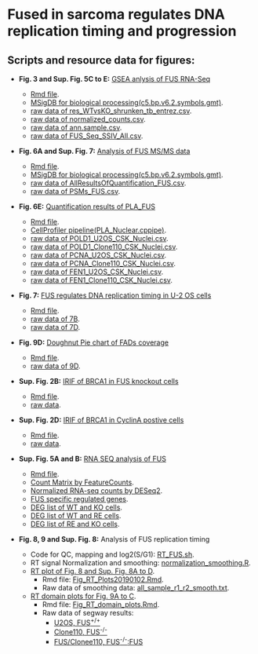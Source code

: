 # Fused in sarcoma regulates DNA replication timing and progression
## Scripts and resource data for figures:
* __Fig. 3 and Sup. Fig. 5C to E:__ [GSEA anlysis of FUS RNA-Seq](/Fig_GSEA_FUS.md)
  * [Rmd file](code/Fig_GSEA_FUS.Rmd).
  * [MSigDB for biological processing(c5.bp.v6.2.symbols.gmt)](data/).
  * [raw data of res_WTvsKO_shrunken_tb_entrez.csv](data/res_WTvsKO_shrunken_tb_entrez.csv).
  * [raw data of normalized_counts.csv](data/normalized_counts.csv).
  * [raw data of ann.sample.csv](data/ann.sample.csv).
  * [raw data of FUS_Seq_SSIV_All.csv](data/FUS_Seq_SSIV_All.csv).
* __Fig. 6A and Sup. Fig. 7:__ [Analysis of FUS MS/MS data](/fig_FUS_MS.md)
  * [Rmd file](code/fig_FUS_MS.Rmd).
  * [MSigDB for biological processing(c5.bp.v6.2.symbols.gmt)](data/).
  * [raw data of AllResultsOfQuantification_FUS.csv](data/AllResultsOfQuantification_FUS.csv).
  * [raw data of PSMs_FUS.csv](data/PSMs_FUS.csv).
* __Fig. 6E:__ [Quantification results of PLA_FUS](/Fig_PLA_FUS.md)
  * [Rmd file](code/Fig_PLA_FUS.Rmd).
  * [CellProfiler pipeline(PLA_Nuclear.cppipe)](code/).
  * [raw data of POLD1_U2OS_CSK_Nuclei.csv](data/POLD1_U2OS_CSK_Nuclei.csv).
  * [raw data of POLD1_Clone110_CSK_Nuclei.csv](data/POLD1_Clone110_CSK_Nuclei.csv).
  * [raw data of PCNA_U2OS_CSK_Nuclei.csv](data/PCNA_U2OS_CSK_Nuclei.csv).
  * [raw data of PCNA_Clone110_CSK_Nuclei.csv](data/PCNA_Clone110_CSK_Nuclei.csv).
  * [raw data of FEN1_U2OS_CSK_Nuclei.csv](data/FEN1_U2OS_CSK_Nuclei.csv).
  * [raw data of FEN1_Clone110_CSK_Nuclei.csv](data/FEN1_Clone110_CSK_Nuclei.csv).
* __Fig. 7:__ [FUS regulates DNA replication timing in U-2 OS cells](/barplot_RT_FUS-KO.md)
  * [Rmd file](code/barplot_RT_FUS-KO.Rmd).
  * [raw data of 7B](data/RT_EdU_FUS-KO.csv).
  * [raw data of 7D](data/RT_BrdU_DoubleThymidine_FUS.csv).
* __Fig. 9D:__ [Doughnut Pie chart of FADs coverage](/PieChart_FADs_Coverage.md)
  * [Rmd file](code/PieChart_FADs_Coverage.Rmd).
  * [raw data of 9D](data/FADs_coverage.csv).
* __Sup. Fig. 2B:__ [IRIF of BRCA1 in FUS knockout cells](/fig_IRIF_BRCA1_FUS-KO.md)
  * [Rmd file](code/fig_IRIF_BRCA1_FUS-KO.Rmd).
  * [raw data](data/IRIF_BRCA1_mock_15min.csv).
* __Sup. Fig. 2D:__ [IRIF of BRCA1 in CyclinA postive cells](/fig_IRIF_BRCA1_CyclinA.md)
  * [Rmd file](code/fig_IRIF_BRCA1_CyclinA.Rmd).
  * [raw data](data/IRIF_BRCA1_CyclinA.csv).
* __Sup. Fig. 5A and B:__ [RNA SEQ analysis of FUS](/Fig_FUS_RnaSeqDESeq2.md)
  * [Rmd file](code/Fig_FUS_RnaSeqDESeq2.Rmd).
  * [Count Matrix by FeatureCounts](data/fus_featurecounts.txt.Rmatrix.txt).
  * [Normalized RNA-seq counts by DESeq2](data/normalized_counts.csv).
  * [FUS specific regulated genes](data/FusSpeRegulatedGenes.csv).
  * [DEG list of WT and KO cells](data/sigWTvsKO_DESeq2.csv).
  * [DEG list of WT and RE cells](data/sigWTvsRE_DESeq2.csv).
  * [DEG list of RE and KO cells](data/sigREvsKO_DESeq2.csv).

* __Fig. 8, 9 and Sup. Fig. 8:__ Analysis of FUS replication timing
    * Code for QC, mapping and log2(S/G1): [RT_FUS.sh](code/RT_FUS.sh).
    * RT signal Normalization and smoothing: [normalization_smoothing.R](code/normalization_smoothing.R).
    * [RT plot of Fig. 8 and Sup. Fig. 8A to D](/Fig_RT_Plots20190102.md).
      * Rmd file: [Fig_RT_Plots20190102.Rmd](code/Fig_RT_Plots20190102.Rmd).
      * Raw data of smoothing data: [all_sample_r1_r2_smooth.txt](data/all_sample_r1_r2_smooth.txt).
    * [RT domain plots for Fig. 9A to C](/Fig_RT_domain_plots.md).
      * Rmd file: [Fig_RT_domain_plots.Rmd](code/Fig_RT_domain_plots.Rmd).
      * Raw data of segway results:
        * [U2OS, FUS<sup>+/+</sup>](data/U2OS_segway.bed)
        * [Clone110, FUS<sup>-/-</sup>](data/Clone110_segway.bed)
        * [FUS/Clonee110, FUS<sup>-/-</sup>:FUS](data/FUSClone110_segway.bed)
